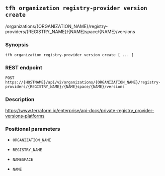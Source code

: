 ## `tfh organization registry-provider version create`

/organizations/{ORGANIZATION_NAME}/registry-providers/{REGISTRY_NAME}/{NAME}space/{NAME}/versions

### Synopsis

    tfh organization registry-provider version create [ ... ]

### REST endpoint

    POST https://{HOSTNAME}/api/v2/organizations/{ORGANIZATION_NAME}/registry-providers/{REGISTRY_NAME}/{NAME}space/{NAME}/versions

### Description

https://www.terraform.io/enterprise/api-docs/private-registry_provider-versions-platforms

### Positional parameters

* `ORGANIZATION_NAME`

* `REGISTRY_NAME`

* `NAMESPACE`

* `NAME`

